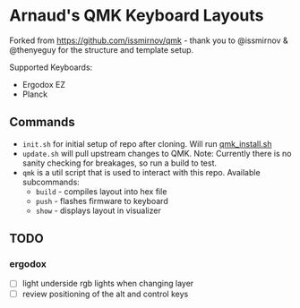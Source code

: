 # Arnaud's QMK Keyboard Layouts

Forked from https://github.com/issmirnov/qmk - thank you to @issmirnov & @thenyeguy for the structure and template setup.

Supported Keyboards:

- Ergodox EZ
- Planck

## Commands

- `init.sh` for initial setup of repo after cloning. Will run [qmk_install.sh](https://github.com/qmk/qmk_firmware/blob/master/util/qmk_install.sh)
- `update.sh` will pull upstream changes to QMK. Note: Currently there is no sanity checking for breakages, so run a build to test.
- `qmk` is a util script that is used to interact with this repo. Available subcommands:
  - `build` - compiles layout into hex file
  - `push` - flashes firmware to keyboard
  - `show` - displays layout in visualizer

## TODO

### ergodox

- [ ] light underside rgb lights when changing layer
- [ ] review positioning of the alt and control keys
